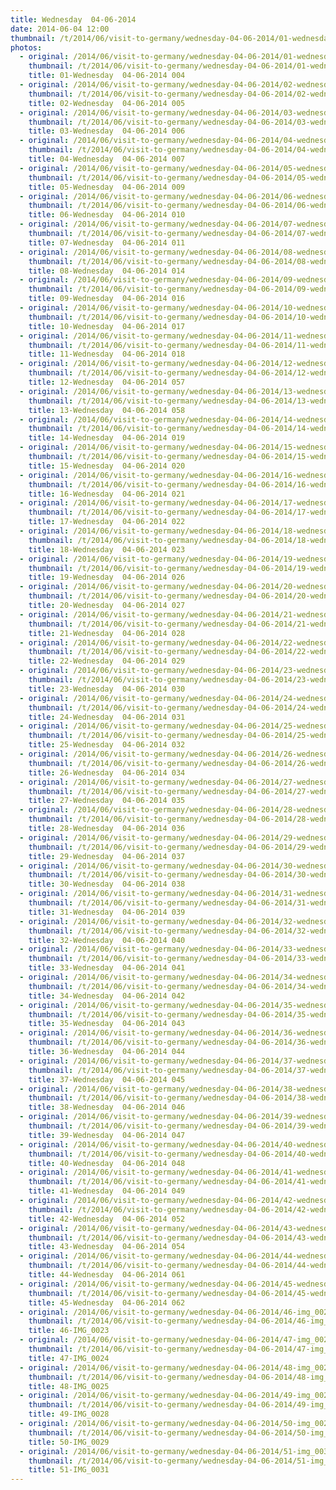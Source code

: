 ```yaml
---
title: Wednesday  04-06-2014
date: 2014-06-04 12:00
thumbnail: /t/2014/06/visit-to-germany/wednesday-04-06-2014/01-wednesday-04-06-2014-004.jpg
photos:
  - original: /2014/06/visit-to-germany/wednesday-04-06-2014/01-wednesday-04-06-2014-004.jpg
    thumbnail: /t/2014/06/visit-to-germany/wednesday-04-06-2014/01-wednesday-04-06-2014-004.jpg
    title: 01-Wednesday  04-06-2014 004
  - original: /2014/06/visit-to-germany/wednesday-04-06-2014/02-wednesday-04-06-2014-005.jpg
    thumbnail: /t/2014/06/visit-to-germany/wednesday-04-06-2014/02-wednesday-04-06-2014-005.jpg
    title: 02-Wednesday  04-06-2014 005
  - original: /2014/06/visit-to-germany/wednesday-04-06-2014/03-wednesday-04-06-2014-006.jpg
    thumbnail: /t/2014/06/visit-to-germany/wednesday-04-06-2014/03-wednesday-04-06-2014-006.jpg
    title: 03-Wednesday  04-06-2014 006
  - original: /2014/06/visit-to-germany/wednesday-04-06-2014/04-wednesday-04-06-2014-007.jpg
    thumbnail: /t/2014/06/visit-to-germany/wednesday-04-06-2014/04-wednesday-04-06-2014-007.jpg
    title: 04-Wednesday  04-06-2014 007
  - original: /2014/06/visit-to-germany/wednesday-04-06-2014/05-wednesday-04-06-2014-009.jpg
    thumbnail: /t/2014/06/visit-to-germany/wednesday-04-06-2014/05-wednesday-04-06-2014-009.jpg
    title: 05-Wednesday  04-06-2014 009
  - original: /2014/06/visit-to-germany/wednesday-04-06-2014/06-wednesday-04-06-2014-010.jpg
    thumbnail: /t/2014/06/visit-to-germany/wednesday-04-06-2014/06-wednesday-04-06-2014-010.jpg
    title: 06-Wednesday  04-06-2014 010
  - original: /2014/06/visit-to-germany/wednesday-04-06-2014/07-wednesday-04-06-2014-011.jpg
    thumbnail: /t/2014/06/visit-to-germany/wednesday-04-06-2014/07-wednesday-04-06-2014-011.jpg
    title: 07-Wednesday  04-06-2014 011
  - original: /2014/06/visit-to-germany/wednesday-04-06-2014/08-wednesday-04-06-2014-014.jpg
    thumbnail: /t/2014/06/visit-to-germany/wednesday-04-06-2014/08-wednesday-04-06-2014-014.jpg
    title: 08-Wednesday  04-06-2014 014
  - original: /2014/06/visit-to-germany/wednesday-04-06-2014/09-wednesday-04-06-2014-016.jpg
    thumbnail: /t/2014/06/visit-to-germany/wednesday-04-06-2014/09-wednesday-04-06-2014-016.jpg
    title: 09-Wednesday  04-06-2014 016
  - original: /2014/06/visit-to-germany/wednesday-04-06-2014/10-wednesday-04-06-2014-017.jpg
    thumbnail: /t/2014/06/visit-to-germany/wednesday-04-06-2014/10-wednesday-04-06-2014-017.jpg
    title: 10-Wednesday  04-06-2014 017
  - original: /2014/06/visit-to-germany/wednesday-04-06-2014/11-wednesday-04-06-2014-018.jpg
    thumbnail: /t/2014/06/visit-to-germany/wednesday-04-06-2014/11-wednesday-04-06-2014-018.jpg
    title: 11-Wednesday  04-06-2014 018
  - original: /2014/06/visit-to-germany/wednesday-04-06-2014/12-wednesday-04-06-2014-057.jpg
    thumbnail: /t/2014/06/visit-to-germany/wednesday-04-06-2014/12-wednesday-04-06-2014-057.jpg
    title: 12-Wednesday  04-06-2014 057
  - original: /2014/06/visit-to-germany/wednesday-04-06-2014/13-wednesday-04-06-2014-058.jpg
    thumbnail: /t/2014/06/visit-to-germany/wednesday-04-06-2014/13-wednesday-04-06-2014-058.jpg
    title: 13-Wednesday  04-06-2014 058
  - original: /2014/06/visit-to-germany/wednesday-04-06-2014/14-wednesday-04-06-2014-019.jpg
    thumbnail: /t/2014/06/visit-to-germany/wednesday-04-06-2014/14-wednesday-04-06-2014-019.jpg
    title: 14-Wednesday  04-06-2014 019
  - original: /2014/06/visit-to-germany/wednesday-04-06-2014/15-wednesday-04-06-2014-020.jpg
    thumbnail: /t/2014/06/visit-to-germany/wednesday-04-06-2014/15-wednesday-04-06-2014-020.jpg
    title: 15-Wednesday  04-06-2014 020
  - original: /2014/06/visit-to-germany/wednesday-04-06-2014/16-wednesday-04-06-2014-021.jpg
    thumbnail: /t/2014/06/visit-to-germany/wednesday-04-06-2014/16-wednesday-04-06-2014-021.jpg
    title: 16-Wednesday  04-06-2014 021
  - original: /2014/06/visit-to-germany/wednesday-04-06-2014/17-wednesday-04-06-2014-022.jpg
    thumbnail: /t/2014/06/visit-to-germany/wednesday-04-06-2014/17-wednesday-04-06-2014-022.jpg
    title: 17-Wednesday  04-06-2014 022
  - original: /2014/06/visit-to-germany/wednesday-04-06-2014/18-wednesday-04-06-2014-023.jpg
    thumbnail: /t/2014/06/visit-to-germany/wednesday-04-06-2014/18-wednesday-04-06-2014-023.jpg
    title: 18-Wednesday  04-06-2014 023
  - original: /2014/06/visit-to-germany/wednesday-04-06-2014/19-wednesday-04-06-2014-026.jpg
    thumbnail: /t/2014/06/visit-to-germany/wednesday-04-06-2014/19-wednesday-04-06-2014-026.jpg
    title: 19-Wednesday  04-06-2014 026
  - original: /2014/06/visit-to-germany/wednesday-04-06-2014/20-wednesday-04-06-2014-027.jpg
    thumbnail: /t/2014/06/visit-to-germany/wednesday-04-06-2014/20-wednesday-04-06-2014-027.jpg
    title: 20-Wednesday  04-06-2014 027
  - original: /2014/06/visit-to-germany/wednesday-04-06-2014/21-wednesday-04-06-2014-028.jpg
    thumbnail: /t/2014/06/visit-to-germany/wednesday-04-06-2014/21-wednesday-04-06-2014-028.jpg
    title: 21-Wednesday  04-06-2014 028
  - original: /2014/06/visit-to-germany/wednesday-04-06-2014/22-wednesday-04-06-2014-029.jpg
    thumbnail: /t/2014/06/visit-to-germany/wednesday-04-06-2014/22-wednesday-04-06-2014-029.jpg
    title: 22-Wednesday  04-06-2014 029
  - original: /2014/06/visit-to-germany/wednesday-04-06-2014/23-wednesday-04-06-2014-030.jpg
    thumbnail: /t/2014/06/visit-to-germany/wednesday-04-06-2014/23-wednesday-04-06-2014-030.jpg
    title: 23-Wednesday  04-06-2014 030
  - original: /2014/06/visit-to-germany/wednesday-04-06-2014/24-wednesday-04-06-2014-031.jpg
    thumbnail: /t/2014/06/visit-to-germany/wednesday-04-06-2014/24-wednesday-04-06-2014-031.jpg
    title: 24-Wednesday  04-06-2014 031
  - original: /2014/06/visit-to-germany/wednesday-04-06-2014/25-wednesday-04-06-2014-032.jpg
    thumbnail: /t/2014/06/visit-to-germany/wednesday-04-06-2014/25-wednesday-04-06-2014-032.jpg
    title: 25-Wednesday  04-06-2014 032
  - original: /2014/06/visit-to-germany/wednesday-04-06-2014/26-wednesday-04-06-2014-034.jpg
    thumbnail: /t/2014/06/visit-to-germany/wednesday-04-06-2014/26-wednesday-04-06-2014-034.jpg
    title: 26-Wednesday  04-06-2014 034
  - original: /2014/06/visit-to-germany/wednesday-04-06-2014/27-wednesday-04-06-2014-035.jpg
    thumbnail: /t/2014/06/visit-to-germany/wednesday-04-06-2014/27-wednesday-04-06-2014-035.jpg
    title: 27-Wednesday  04-06-2014 035
  - original: /2014/06/visit-to-germany/wednesday-04-06-2014/28-wednesday-04-06-2014-036.jpg
    thumbnail: /t/2014/06/visit-to-germany/wednesday-04-06-2014/28-wednesday-04-06-2014-036.jpg
    title: 28-Wednesday  04-06-2014 036
  - original: /2014/06/visit-to-germany/wednesday-04-06-2014/29-wednesday-04-06-2014-037.jpg
    thumbnail: /t/2014/06/visit-to-germany/wednesday-04-06-2014/29-wednesday-04-06-2014-037.jpg
    title: 29-Wednesday  04-06-2014 037
  - original: /2014/06/visit-to-germany/wednesday-04-06-2014/30-wednesday-04-06-2014-038.jpg
    thumbnail: /t/2014/06/visit-to-germany/wednesday-04-06-2014/30-wednesday-04-06-2014-038.jpg
    title: 30-Wednesday  04-06-2014 038
  - original: /2014/06/visit-to-germany/wednesday-04-06-2014/31-wednesday-04-06-2014-039.jpg
    thumbnail: /t/2014/06/visit-to-germany/wednesday-04-06-2014/31-wednesday-04-06-2014-039.jpg
    title: 31-Wednesday  04-06-2014 039
  - original: /2014/06/visit-to-germany/wednesday-04-06-2014/32-wednesday-04-06-2014-040.jpg
    thumbnail: /t/2014/06/visit-to-germany/wednesday-04-06-2014/32-wednesday-04-06-2014-040.jpg
    title: 32-Wednesday  04-06-2014 040
  - original: /2014/06/visit-to-germany/wednesday-04-06-2014/33-wednesday-04-06-2014-041.jpg
    thumbnail: /t/2014/06/visit-to-germany/wednesday-04-06-2014/33-wednesday-04-06-2014-041.jpg
    title: 33-Wednesday  04-06-2014 041
  - original: /2014/06/visit-to-germany/wednesday-04-06-2014/34-wednesday-04-06-2014-042.jpg
    thumbnail: /t/2014/06/visit-to-germany/wednesday-04-06-2014/34-wednesday-04-06-2014-042.jpg
    title: 34-Wednesday  04-06-2014 042
  - original: /2014/06/visit-to-germany/wednesday-04-06-2014/35-wednesday-04-06-2014-043.jpg
    thumbnail: /t/2014/06/visit-to-germany/wednesday-04-06-2014/35-wednesday-04-06-2014-043.jpg
    title: 35-Wednesday  04-06-2014 043
  - original: /2014/06/visit-to-germany/wednesday-04-06-2014/36-wednesday-04-06-2014-044.jpg
    thumbnail: /t/2014/06/visit-to-germany/wednesday-04-06-2014/36-wednesday-04-06-2014-044.jpg
    title: 36-Wednesday  04-06-2014 044
  - original: /2014/06/visit-to-germany/wednesday-04-06-2014/37-wednesday-04-06-2014-045.jpg
    thumbnail: /t/2014/06/visit-to-germany/wednesday-04-06-2014/37-wednesday-04-06-2014-045.jpg
    title: 37-Wednesday  04-06-2014 045
  - original: /2014/06/visit-to-germany/wednesday-04-06-2014/38-wednesday-04-06-2014-046.jpg
    thumbnail: /t/2014/06/visit-to-germany/wednesday-04-06-2014/38-wednesday-04-06-2014-046.jpg
    title: 38-Wednesday  04-06-2014 046
  - original: /2014/06/visit-to-germany/wednesday-04-06-2014/39-wednesday-04-06-2014-047.jpg
    thumbnail: /t/2014/06/visit-to-germany/wednesday-04-06-2014/39-wednesday-04-06-2014-047.jpg
    title: 39-Wednesday  04-06-2014 047
  - original: /2014/06/visit-to-germany/wednesday-04-06-2014/40-wednesday-04-06-2014-048.jpg
    thumbnail: /t/2014/06/visit-to-germany/wednesday-04-06-2014/40-wednesday-04-06-2014-048.jpg
    title: 40-Wednesday  04-06-2014 048
  - original: /2014/06/visit-to-germany/wednesday-04-06-2014/41-wednesday-04-06-2014-049.jpg
    thumbnail: /t/2014/06/visit-to-germany/wednesday-04-06-2014/41-wednesday-04-06-2014-049.jpg
    title: 41-Wednesday  04-06-2014 049
  - original: /2014/06/visit-to-germany/wednesday-04-06-2014/42-wednesday-04-06-2014-052.jpg
    thumbnail: /t/2014/06/visit-to-germany/wednesday-04-06-2014/42-wednesday-04-06-2014-052.jpg
    title: 42-Wednesday  04-06-2014 052
  - original: /2014/06/visit-to-germany/wednesday-04-06-2014/43-wednesday-04-06-2014-054.jpg
    thumbnail: /t/2014/06/visit-to-germany/wednesday-04-06-2014/43-wednesday-04-06-2014-054.jpg
    title: 43-Wednesday  04-06-2014 054
  - original: /2014/06/visit-to-germany/wednesday-04-06-2014/44-wednesday-04-06-2014-061.jpg
    thumbnail: /t/2014/06/visit-to-germany/wednesday-04-06-2014/44-wednesday-04-06-2014-061.jpg
    title: 44-Wednesday  04-06-2014 061
  - original: /2014/06/visit-to-germany/wednesday-04-06-2014/45-wednesday-04-06-2014-062.jpg
    thumbnail: /t/2014/06/visit-to-germany/wednesday-04-06-2014/45-wednesday-04-06-2014-062.jpg
    title: 45-Wednesday  04-06-2014 062
  - original: /2014/06/visit-to-germany/wednesday-04-06-2014/46-img_0023.jpg
    thumbnail: /t/2014/06/visit-to-germany/wednesday-04-06-2014/46-img_0023.jpg
    title: 46-IMG_0023
  - original: /2014/06/visit-to-germany/wednesday-04-06-2014/47-img_0024.jpg
    thumbnail: /t/2014/06/visit-to-germany/wednesday-04-06-2014/47-img_0024.jpg
    title: 47-IMG_0024
  - original: /2014/06/visit-to-germany/wednesday-04-06-2014/48-img_0025.jpg
    thumbnail: /t/2014/06/visit-to-germany/wednesday-04-06-2014/48-img_0025.jpg
    title: 48-IMG_0025
  - original: /2014/06/visit-to-germany/wednesday-04-06-2014/49-img_0028.jpg
    thumbnail: /t/2014/06/visit-to-germany/wednesday-04-06-2014/49-img_0028.jpg
    title: 49-IMG_0028
  - original: /2014/06/visit-to-germany/wednesday-04-06-2014/50-img_0029.jpg
    thumbnail: /t/2014/06/visit-to-germany/wednesday-04-06-2014/50-img_0029.jpg
    title: 50-IMG_0029
  - original: /2014/06/visit-to-germany/wednesday-04-06-2014/51-img_0031.jpg
    thumbnail: /t/2014/06/visit-to-germany/wednesday-04-06-2014/51-img_0031.jpg
    title: 51-IMG_0031
---
```

